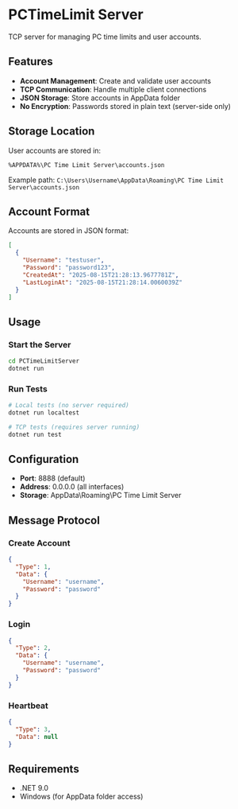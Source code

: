 # PCTimeLimit Server

TCP server for managing PC time limits and user accounts.

## Features

- **Account Management**: Create and validate user accounts
- **TCP Communication**: Handle multiple client connections
- **JSON Storage**: Store accounts in AppData folder
- **No Encryption**: Passwords stored in plain text (server-side only)

## Storage Location

User accounts are stored in:
```
%APPDATA%\PC Time Limit Server\accounts.json
```

Example path: `C:\Users\Username\AppData\Roaming\PC Time Limit Server\accounts.json`

## Account Format

Accounts are stored in JSON format:

```json
[
  {
    "Username": "testuser",
    "Password": "password123",
    "CreatedAt": "2025-08-15T21:28:13.9677781Z",
    "LastLoginAt": "2025-08-15T21:28:14.0060039Z"
  }
]
```

## Usage

### Start the Server
```bash
cd PCTimeLimitServer
dotnet run
```

### Run Tests
```bash
# Local tests (no server required)
dotnet run localtest

# TCP tests (requires server running)
dotnet run test
```

## Configuration

- **Port**: 8888 (default)
- **Address**: 0.0.0.0 (all interfaces)
- **Storage**: AppData\Roaming\PC Time Limit Server

## Message Protocol

### Create Account
```json
{
  "Type": 1,
  "Data": {
    "Username": "username",
    "Password": "password"
  }
}
```

### Login
```json
{
  "Type": 2,
  "Data": {
    "Username": "username",
    "Password": "password"
  }
}
```

### Heartbeat
```json
{
  "Type": 3,
  "Data": null
}
```

## Requirements

- .NET 9.0
- Windows (for AppData folder access)
